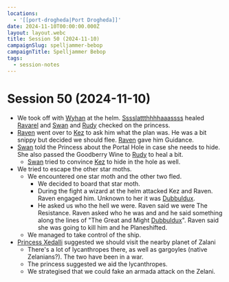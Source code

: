 ```yaml
---
locations:
  - '[[port-drogheda|Port Drogheda]]'
date: 2024-11-10T00:00:00.000Z
layout: layout.webc
title: Session 50 (2024-11-10)
campaignSlug: spelljammer-bebop
campaignTitle: Spelljammer Bebop
tags:
  - session-notes
---
```

# Session 50 (2024-11-10)

- We took off with [Wyhan](wyhan.md) at the helm. [Sssslattthhhhaaassss](sssslattthhhhaaassss.md) healed [Ravarel](ravarel-deshent.md) and [Swan](swan.md) and [Rudy](refuge-unit-d3.md) checked on the princess.
- [Raven](raven.md) went over to [Kez](kez-bardaux.md) to ask him what the plan was. He was a bit snippy but decided we should flee. [Raven](raven.md) gave him Guidance.
- [Swan](swan.md) told the Princess about the Portal Hole in case she needs to hide. She also passed the Goodberry Wine to [Rudy](refuge-unit-d3.md) to heal a bit.
	- [Swan](swan.md) tried to convince [Kez](kez-bardaux.md) to hide in the hole as well.
- We tried to escape the other star moths.
	- We encountered one star moth and the other two fled.
		- We decided to board that star moth.
		- During the fight a wizard at the helm attacked Kez and Raven. Raven engaged him. Unknown to her it was [Dubbuldux](dubbuldux.md).
		- He asked us who the hell we were. Raven said we were The Resistance. Raven asked who he was and and he said something along the lines of  "The Great and Might [Dubbuldux](dubbuldux.md)". Raven said she was going to kill him and he Planeshifted.
	- We managed to take control of the ship.
- [Princess Xedalli](princess-xedalli.md) suggested we should visit the nearby planet of Zalani
	- There's a lot of lycanthropes there, as well as gargoyles (native Zelanians?). The two have been in a war.
	- The princess suggested we aid the lycanthropes.
	- We strategised that we could fake an armada attack on the Zelani.
